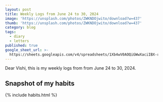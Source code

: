 ```yaml
---
layout: post
title: Weekly Logs from June 24 to 30, 2024
image: 'https://unsplash.com/photos/ZWKNDOjwito/download?w=437'
thumb: 'https://unsplash.com/photos/ZWKNDOjwito/download?w=437'
category: blog
tags:
  - diary
  - letters
published: true
google_sheet_url: >-
  https://sheets.googleapis.com/v4/spreadsheets/1Xb4wV0AOQiGWwXaciIBX-rkFebzg8DlAcRcClshyAnA/values/Habits!A201:T213?alt=json&key=AIzaSyCgYRKf_apK3TUSYGO9WhQ5dN-ukY4H0gw
---
```


Dear Vishi, this is my weekly logs from from June 24 to 30, 2024.<!-- truncate_here -->

## Snapshot of my habits

{% include habits.html %}